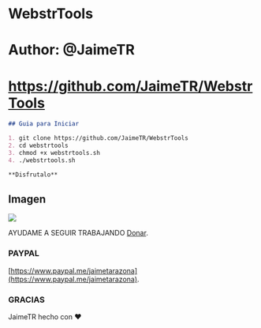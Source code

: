 # WebstrTools
# Author: @JaimeTR
# https://github.com/JaimeTR/WebstrTools

```markdown
## Guia para Iniciar 

1. git clone https://github.com/JaimeTR/WebstrTools
2. cd webstrtools
3. chmod +x webstrtools.sh
4. ./webstrtools.sh 

**Disfrutalo** 

```

## Imagen
<img src="https://i.ibb.co/6XHHvTf/WEBSTRTOOLS.png"/>

AYUDAME A SEGUIR TRABAJANDO [Donar](https://www.paypal.me/jaimetarazona).

### PAYPAL

[https://www.paypal.me/jaimetarazona](https://www.paypal.me/jaimetarazona). 


### GRACIAS

JaimeTR hecho con ❤️
